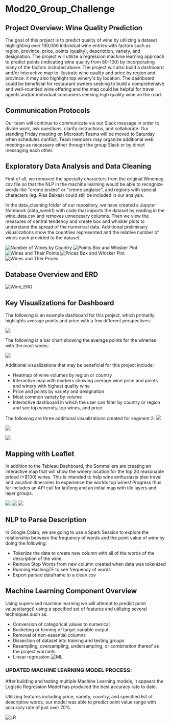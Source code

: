 # Mod20_Group_Challenge

## Project Overview: Wine Quality Prediction
The goal of this project is to predict quality of wine by utilizing a dataset highlighting over 130,000 individual wine entries with factors such as region, province, price, points (quality), description, variety, and designation. The project will utilize a regression machine learning approach to predict points (indicating wine quality from 80-100) by incorporating many of the factors included above. The project will also build a dashboard and/or interactive map to illustrate wine quality and price by region and province. it may also highlight top winery's by location. The dashboard could be beneficial for restaurant owners seeking to build a comprehensive and well-rounded wine offering and the map could be helpful for travel agents and/or individual consumers seeking high quality wine on the road.

## Communication Protocols
Our team will continue to communicate via our Slack message in order to divide work, ask questions, clarify instructions, and collaborate. Our standing Friday meeting on Microsoft Teams will be moved to Saturday when schedules conflict. Team members may organize additional web meetings as necessary either through the group Slack or by direct messaging each other.

## Exploratory Data Analysis and Data Cleaning
First of all, we removed the specialty characters from the original Winemag csv file so that the NLP in the machine learning would be able to recognize words like "creme brulee" or "creme anglaise", and regions with special characters (eg. Rias Baixas) could still be included in our analysis.

In the data_cleaning folder of our repository, we have created a Jupyter Notebook (data_week1) with code that imports the dataset by reading in the wine_data.csv and removes unnecesary columns. Then we view the measures of central tendency and create box and whisker plots to understand the spread of the numerical data. Additional preliminary visualizations show the countries represented and the relative number of wines each provided to the dataset.

![Number of Wines by Country](/Images/No_wines_by_co.png)
![Points Box and Whisker Plot](/Images/Points_baw.png)
![Wines and Their Points](/Images/Wines_and_points.png)
![Prices Box and Whisker Plot](/Images/Price_baw.png)
![Wines and Ther Prices](/Images/Wines_and_prices.png)


## Database Overview and ERD
![Wine_ERG](https://user-images.githubusercontent.com/96449605/168492777-9f993359-80bb-4937-acab-99ac405b6316.png)


## Key Visualizations for Dashboard
The following is an example dashboard for this project, which primarily highlights average points and price with a few different perspectives: 

![](/Images/PracticeDashboard.png)


The following is a bar chart showing the average points for the wineries with the most wines:


![](/Images/TopWineriesAvePoints.png)

Additional visualizations that may be beneficial for this project include: 

- Heatmap of wine volumes by region or country
- Interactive map with markers showing average wine price and points and winery with highest quality wine
- Price and points by variety and designation
- Most common variety by volume
- Interactive dashboard in which the user can filter by country or region and see top wineries, top wines, and price

The following are three additional visualizations created for segment 2: 
![](/Images/PriceByWineryCountry.png)

![](/Images/PricePointsLabels.png)

![](/Images/PointsByCountry.png)

## Mapping with Leaflet
In addition to the Tableau Dashboard, the Sommeliers are creating an interactive map that will show the winery location for the top 20 reasonable priced (<$100) wines. This is intended to help wine enthusiasts plan travel and vacation itineraries to experience the worlds top wines! Progress thus far includes an API call for lat/long and an initial map with tile layers and layer groups.

![](/Images/APIcall.png)
![](/Images/APIcall2.png)
![](/Images/Mappingv1.png)

## NLP to Parse Description
In Google Colab, we are going to use a Spark Session to explore the relationship between the frequency of words and the point value of wine by doing the following:
- Tokenize the data to create new column with all of the words of the description of the wine
- Remove Stop Words from new column created when data was tokenized
- Running HashingTF to see frequency of words
- Export parsed dataframe to a clean csv

## Machine Learning Component Overview 
Using supervised machine learning we will attempt to predict point values(target) using a specified set of features and utilizing several techniques such as:
- Conversion of categorical values to numerical
- Bucketing or binning of target variable output
- Removal of non-essential columns
- Dissection of dataset into training and testing groups
- Resampling, oversampling, undersampling, or combination thereof as the project warrants
- Linear regression
![ML](https://github.com/saraegregg/Mod20_Group_Challenge/blob/2ab0190fe76067d6ff9a9ddd7a6b1a1f714f352a/Images/ML_initial.png)


### UPDATED MACHINE LEARNING MODEL PROCESS:
After building and testing multiple Machine Learning models, it appears the Logistic Regression Model has produced the best accuracy rate to date. 

Utilizing features including price, variety, country, and specified list of descriptive words, our model was able to predict point value range with accuracy rate of just over 70%.

![LR](https://github.com/saraegregg/Mod20_Group_Challenge/blob/4e27eb71c98960caf70d8fb9c884e351c6f75f0b/Images/LR%20Model.png)




